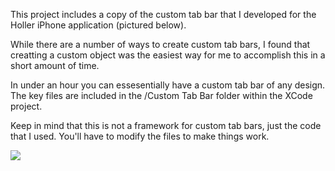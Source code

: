 This project includes a copy of the custom tab bar that I developed for the Holler iPhone application (pictured below).

While there are a number of ways to create custom tab bars, I found that creatting a custom object was the easiest way for me to accomplish this in a short amount of time.  

In under an hour you can essesentially have a custom tab bar of any design.  The key files are included in the /Custom Tab Bar folder within the XCode project.  

Keep in mind that this is not a framework for custom tab bars, just the code that I used.  You'll have to modify the files to make things work.  

![](http://images.holler.com/customTabBar.png)

